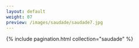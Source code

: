 ```yaml
---
layout: default
weight: 07
preview: /images/saudade/saudade7.jpg
---
```


{% include pagination.html collection="saudade" %}
<img src="{{ page.preview }}" alt="" />
